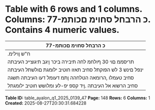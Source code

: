 # Table with 6 rows and 1 columns. Columns: 77-כ הרבחל סחוימ םכותמ. Contains 4 numeric values.

| 77-כ הרבחל סחוימ םכותמ |
|---|
| .ח"ש ןוילימ | רושיאל השקבה תא רשיא טפשמה תיב 2015 טסוגואב 30 םויב |
| תריסממ םוי 30 ףולחמ לחה תיבירה ביכר ןיגב תיגוצייכ העיבתה |
| ינפל םינש 3 לש הפוקתל סחיב תאזו חוטיב ילומגת םולשתל העיבתה |
| סחיב טעמלו ,הרומאה הטלחהה ןתמ דעומל דעו העיבתה תשגה |
| סחיב הרשוא אל העיבתה .ןיד קספ יפ-לע ומלושש חוטיב ילומגתל |

**Table ID:** table_ayalon_q1_2025_0139_47
**Page:** 148
**Rows:** 6
**Columns:** 1
**Created:** 2025-08-27T20:30:31.684228
